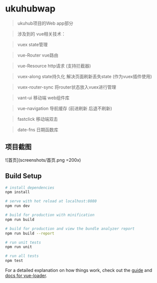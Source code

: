 # ukuhubwap

> ukuhub项目的Web app部分

> 涉及到的 vue相关技术： 

> vuex                   state管理

> vue-Router             vue路由

> vue-Resource           http请求 (支持拦截器)

> vuex-along             state持久化 解决页面刷新丢失state (作为vuex插件使用) 

> vuex-router-sync       将router状态放入vuex进行管理

> vant-ui                移动端 web组件库

> vue-navigation         导航缓存 (前进刷新 后退不刷新)

> fastclick              移动端双击

> date-fns               日期函数库


## 项目截图

![首页](screenshots/首页.png =200x)

## Build Setup

``` bash
# install dependencies
npm install

# serve with hot reload at localhost:8080
npm run dev

# build for production with minification
npm run build

# build for production and view the bundle analyzer report
npm run build --report

# run unit tests
npm run unit

# run all tests
npm test
```

For a detailed explanation on how things work, check out the [guide](http://vuejs-templates.github.io/webpack/) and [docs for vue-loader](http://vuejs.github.io/vue-loader).
